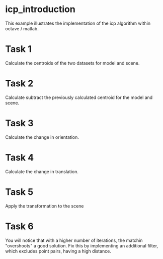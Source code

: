 # icp_introduction
This example illustrates the implementation of the icp algorithm within octave / matlab. 


# Task 1
Calculate the centroids of the two datasets for model and scene. 


# Task 2
Calculate subtract the previously calculated centroid for the model and scene. 

# Task 3
Calculate the change in orientation. 


# Task 4 
Calculate the change in translation. 


# Task 5
Apply the transformation to the scene


# Task 6
You will notice that with a higher number of iterations, the matchin "overshoots" a good solution. Fix this by implementing an additional filter, which excludes point pairs, having a high distance. 
